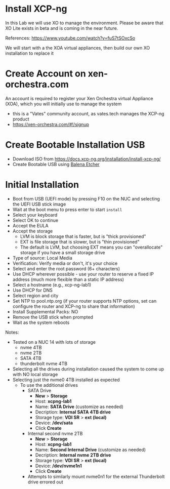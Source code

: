 # Install XCP-ng
In this Lab we will use XO to manage the environment. Please be aware that XO Lite exists in beta and is coming in the near future.

References: https://www.youtube.com/watch?v=fuS7tSOxcSo

We will start with a the XOA virtual appliances, then build our own XO installation to replace it

# Create Account on xen-orchestra.com
An account is required to register your Xen Orchestra virtual Appliance (XOA), which you will initially use to manage the system
- this is a "Vates" community account, as vates.tech manages the XCP-ng product
- https://xen-orchestra.com/#!/signup

# Create Bootable Installation USB
- Download ISO from https://docs.xcp-ng.org/installation/install-xcp-ng/
- Create Bootable USB using [Balena Etcher](https://etcher.balena.io/)

# Initial Installation
- Boot from USB (UEFI mode) by pressing F10 on the NUC and selecting the UEFI USB stick image
- Wait at the boot menu to press enter to start `install`
- Select your keyboard
- Select OK to continue
- Accept the EULA
- Accept the storage
  - LVM is block storage that is faster, but is "thick provisioned"
  - EXT is file storage that is slower, but is "thin provisioned"
  - The default is LVM, but choosing EXT means you can "overallocate" storage if you have a small storage drive
- Type of source: Local Media
- Verification: Verify media or don't, it's your choice
- Select and enter the root password (6+ characters)
- Use DHCP wherever possible - use your router to reserve a fixed IP address (much more flexible than a static IP address)
- Select a hostname (e.g., xcp-ng-lab1)
- Use DHCP for DNS
- Select region and city
- Set NTP to pool.ntp.org (if your router supports NTP options, set can configure the router and XCP-ng to share that information)
- Install Supplemental Packs: NO
- Remove the USB stick when prompted
- Wait as the system reboots

Notes:
- Tested on a NUC 14 with lots of storage
  - nvme 4TB
  - nvme 2TB
  - SATA 4TB
  - thunderbolt nvme 4TB
- Selecting all the drives during installation caused the system to come up with NO local storage
- Selecting just the nvme0 4TB installed as expected
  - To use the additional drives
    - SATA Drive
      - **New** > **Storage**
      - Host: **xcpng-lab1**
      - Name: **SATA Drive** (customize as needed)
      - Decription: **Internal SATA 4TB drive**
      - Storage type: **VDI SR** > **ext (local)**
      - Device: **/dev/sata**
      - Click **Create**
    - Internal second nvme 2TB
      - **New** > **Storage**
      - Host: **xcpng-lab1**
      - Name: **Second Internal Drive** (customize as needed)
      - Decription: **Internal nvme 2TB drive**
      - Storage type: **VDI SR** > **ext (local)**
      - Device: **/dev/nvme1n1**
      - Click **Create**
    - Attempts to similarly mount nvme0n1 for the external Thunderbolt drive errored out
